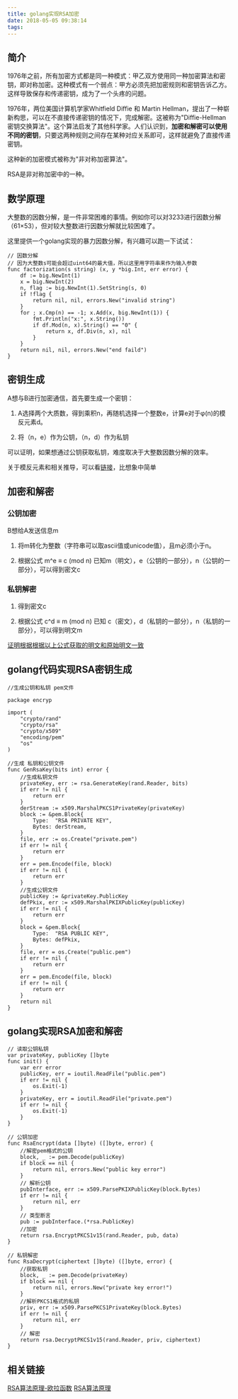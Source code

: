 ```yaml
---
title: golang实现RSA加密
date: 2018-05-05 09:38:14
tags:
---
```


## 简介
1976年之前，所有加密方式都是同一种模式：甲乙双方使用同一种加密算法和密钥，即对称加密。这种模式有一个弱点：甲方必须先把加密规则和密钥告诉乙方。这样导致保存和传递密钥，成为了一个头疼的问题。

1976年，两位美国计算机学家Whitfield Diffie 和 Martin Hellman，提出了一种崭新构思，可以在不直接传递密钥的情况下，完成解密。这被称为"Diffie-Hellman密钥交换算法"。这个算法启发了其他科学家。人们认识到，**加密和解密可以使用不同的密钥**，只要这两种规则之间存在某种对应关系即可，这样就避免了直接传递密钥。

这种新的加密模式被称为"非对称加密算法"。

RSA是非对称加密中的一种。

## 数学原理
大整数的因数分解，是一件非常困难的事情。例如你可以对3233进行因数分解（61×53），但对较大整数进行因数分解就比较困难了。

这里提供一个golang实现的暴力因数分解，有兴趣可以跑一下试试：

    // 因数分解
    // 因为大整数s可能会超过uint64的最大值，所以这里用字符串来作为输入参数
    func factorization(s string) (x, y *big.Int, err error) {
        df := big.NewInt(1)
        x = big.NewInt(2)
        n, flag := big.NewInt(1).SetString(s, 0)
        if !flag {
            return nil, nil, errors.New("invalid string")
        }
        for ; x.Cmp(n) == -1; x.Add(x, big.NewInt(1)) {
            fmt.Println("x:", x.String())
            if df.Mod(n, x).String() == "0" {
                return x, df.Div(n, x), nil
            }
        }
        return nil, nil, errors.New("end faild")
    }

## 密钥生成
A想与B进行加密通信，首先要生成一个密钥：

1. A选择两个大质数，得到乘积n，再随机选择一个整数e，计算e对于φ(n)的模反元素d。

2. 将（n，e）作为公钥，（n，d）作为私钥

可以证明，如果想通过公钥获取私钥，难度取决于大整数因数分解的效率。

关于模反元素和相关推导，可以看[链接](http://www.ruanyifeng.com/blog/2013/06/rsa_algorithm_part_one.html)，比想象中简单

## 加密和解密

### 公钥加密

B想给A发送信息m

1. 将m转化为整数（字符串可以取ascii值或unicode值），且m必须小于n。

2. 根据公式
    m^e ≡ c (mod n)
已知m（明文），e（公钥的一部分），n（公钥的一部分），可以得到密文c

### 私钥解密

1. 得到密文c

2. 根据公式
    c^d ≡ m (mod n)
已知 c（密文），d（私钥的一部分），n（私钥的一部分），可以得到明文m

[证明根据根据以上公式获取的明文和原始明文一致](http://www.ruanyifeng.com/blog/2013/07/rsa_algorithm_part_two.html)

## golang代码实现RSA密钥生成

    //生成公钥和私钥 pem文件

    package encryp

    import (
        "crypto/rand"
        "crypto/rsa"
        "crypto/x509"
        "encoding/pem"
        "os"
    )

    //生成 私钥和公钥文件
    func GenRsaKey(bits int) error {
        //生成私钥文件
        privateKey, err := rsa.GenerateKey(rand.Reader, bits)
        if err != nil {
            return err
        }
        derStream := x509.MarshalPKCS1PrivateKey(privateKey)
        block := &pem.Block{
            Type:  "RSA PRIVATE KEY",
            Bytes: derStream,
        }
        file, err := os.Create("private.pem")
        if err != nil {
            return err
        }
        err = pem.Encode(file, block)
        if err != nil {
            return err
        }
        //生成公钥文件
        publicKey := &privateKey.PublicKey
        defPkix, err := x509.MarshalPKIXPublicKey(publicKey)
        if err != nil {
            return err
        }
        block = &pem.Block{
            Type:  "RSA PUBLIC KEY",
            Bytes: defPkix,
        }
        file, err = os.Create("public.pem")
        if err != nil {
            return err
        }
        err = pem.Encode(file, block)
        if err != nil {
            return err
        }
        return nil
    }

## golang实现RSA加密和解密

    // 读取公钥私钥
    var privateKey, publicKey []byte
    func init() {
        var err error
        publicKey, err = ioutil.ReadFile("public.pem")
        if err != nil {
            os.Exit(-1)
        }
        privateKey, err = ioutil.ReadFile("private.pem")
        if err != nil {
            os.Exit(-1)
        }
    }

    // 公钥加密
    func RsaEncrypt(data []byte) ([]byte, error) {
        //解密pem格式的公钥
        block, _ := pem.Decode(publicKey)
        if block == nil {
            return nil, errors.New("public key error")
        }
        // 解析公钥
        pubInterface, err := x509.ParsePKIXPublicKey(block.Bytes)
        if err != nil {
            return nil, err
        }
        // 类型断言
        pub := pubInterface.(*rsa.PublicKey)
        //加密
        return rsa.EncryptPKCS1v15(rand.Reader, pub, data)
    }

    // 私钥解密
    func RsaDecrypt(ciphertext []byte) ([]byte, error) {
        //获取私钥
        block, _ := pem.Decode(privateKey)
        if block == nil {
            return nil, errors.New("private key error!")
        }
        //解析PKCS1格式的私钥
        priv, err := x509.ParsePKCS1PrivateKey(block.Bytes)
        if err != nil {
            return nil, err
        }
        // 解密
        return rsa.DecryptPKCS1v15(rand.Reader, priv, ciphertext)
    }

## 相关链接

[RSA算法原理-欧拉函数](http://www.ruanyifeng.com/blog/2013/06/rsa_algorithm_part_one.html)
[RSA算法原理](http://www.ruanyifeng.com/blog/2013/07/rsa_algorithm_part_two.html)